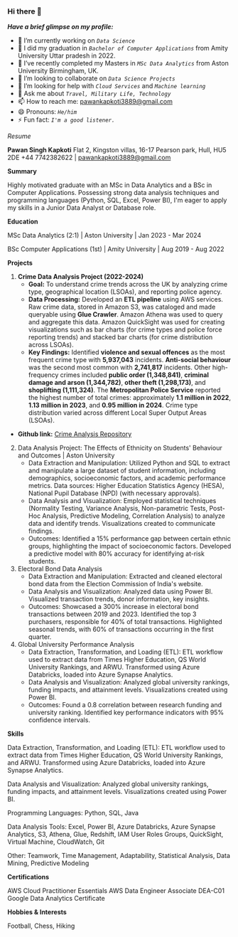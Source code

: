 ### Hi there 👋



***Have a brief glimpse on my profile:***

- 🔭 I’m currently working on *`Data Science`*
- 🌱 I did my graduation in *`Bachelor of Computer Applications`* from Amity University Uttar pradesh in 2022.
- 🌱 I’ve recently completed my Masters in *`MSc Data Analytics`* from Aston University Birmingham, UK.
- 👯 I’m looking to collaborate on *`Data Science Projects`*
- 🤔 I’m looking for help with *`Cloud Services`* and *`Machine learning`* 
- 💬 Ask me about *`Travel, Military Life, Technology`*
- 📫 How to reach me: pawankapkoti3889@gmail.com
- 😄 Pronouns: *`He/him`*
- ⚡ Fun fact: *`I'm a good listener.`*   


*Resume*

**Pawan Singh Kapkoti**
Flat 2, Kingston villas, 16-17 Pearson park, Hull, HU5 2DE
+44 7742382622 | pawankapkoti3889@gmail.com

**Summary**

Highly motivated graduate with an MSc in Data Analytics and a BSc in Computer Applications. Possessing strong data analysis techniques and programming languages (Python, SQL, Excel, Power BI), I'm eager to apply my skills in a Junior Data Analyst or Database role.

**Education**

MSc Data Analytics (2:1) | Aston University | Jan 2023 - Mar 2024

BSc Computer Applications (1st) | Amity University | Aug 2019 - Aug 2022

**Projects**

1.  **Crime Data Analysis Project (2022-2024)**
    * **Goal:** To understand crime trends across the UK by analyzing crime type, geographical location (LSOAs), and reporting police agency.
    * **Data Processing:** Developed an **ETL pipeline** using AWS services. Raw crime data, stored in Amazon S3, was cataloged and made queryable using **Glue Crawler**. Amazon Athena was used to query and aggregate this data. Amazon QuickSight was used for creating visualizations such as bar charts (for crime types and police force reporting trends) and stacked bar charts (for crime distribution across LSOAs).
    * **Key Findings:** Identified **violence and sexual offences** as the most frequent crime type with **5,937,043** incidents. **Anti-social behaviour** was the second most common with **2,741,817** incidents. Other high-frequency crimes included **public order (1,348,841)**, **criminal damage and arson (1,344,782)**, **other theft (1,298,173)**, and **shoplifting (1,111,324)**. The **Metropolitan Police Service** reported the highest number of total crimes: approximately **1.1 million in 2022**, **1.13 million in 2023**, and **0.95 million in 2024**. Crime type distribution varied across different Local Super Output Areas (LSOAs).
   * **Github link:** [Crime Analysis Repository](https://github.com/Pawansingh3889/Crime_Analysis)
2.  Data Analysis Project: The Effects of Ethnicity on Students' Behaviour and Outcomes | Aston University
    * Data Extraction and Manipulation: Utilized Python and SQL to extract and manipulate a large dataset of student information, including demographics, socioeconomic factors, and academic performance metrics. Data sources: Higher Education Statistics Agency (HESA), National Pupil Database (NPD) (with necessary approvals).
    * Data Analysis and Visualization: Employed statistical techniques (Normality Testing, Variance Analysis, Non-parametric Tests, Post-Hoc Analysis, Predictive Modeling, Correlation Analysis) to analyze data and identify trends. Visualizations created to communicate findings.
    * Outcomes: Identified a 15% performance gap between certain ethnic groups, highlighting the impact of socioeconomic factors. Developed a predictive model with 80% accuracy for identifying at-risk students.
3.  Electoral Bond Data Analysis
    * Data Extraction and Manipulation: Extracted and cleaned electoral bond data from the Election Commission of India's website.
    * Data Analysis and Visualization: Analyzed data using Power BI. Visualized transaction trends, donor information, key insights.
    * Outcomes: Showcased a 300% increase in electoral bond transactions between 2019 and 2023. Identified the top 3 purchasers, responsible for 40% of total transactions. Highlighted seasonal trends, with 60% of transactions occurring in the first quarter.
4.  Global University Performance Analysis
    * Data Extraction, Transformation, and Loading (ETL): ETL workflow used to extract data from Times Higher Education, QS World University Rankings, and ARWU. Transformed using Azure Databricks, loaded into Azure Synapse Analytics.
    * Data Analysis and Visualization: Analyzed global university rankings, funding impacts, and attainment levels. Visualizations created using Power BI.
    * Outcomes: Found a 0.8 correlation between research funding and university ranking. Identified key performance indicators with 95% confidence intervals.

**Skills**

Data Extraction, Transformation, and Loading (ETL): ETL workflow used to extract data from Times Higher Education, QS World University Rankings, and ARWU. Transformed using Azure Databricks, loaded into Azure Synapse Analytics.

Data Analysis and Visualization: Analyzed global university rankings, funding impacts, and attainment levels. Visualizations created using Power BI.

Programming Languages: Python, SQL, Java

Data Analysis Tools: Excel, Power BI, Azure Databricks, Azure Synapse Analytics, S3, Athena, Glue, Redshift, IAM User Roles Groups, QuickSight, Virtual Machine, CloudWatch, Git

Other: Teamwork, Time Management, Adaptability, Statistical Analysis, Data Mining, Predictive Modeling

**Certifications**

AWS Cloud Practitioner Essentials
AWS Data Engineer Associate DEA-C01
Google Data Analytics Certificate

**Hobbies & Interests**

Football, Chess, Hiking
